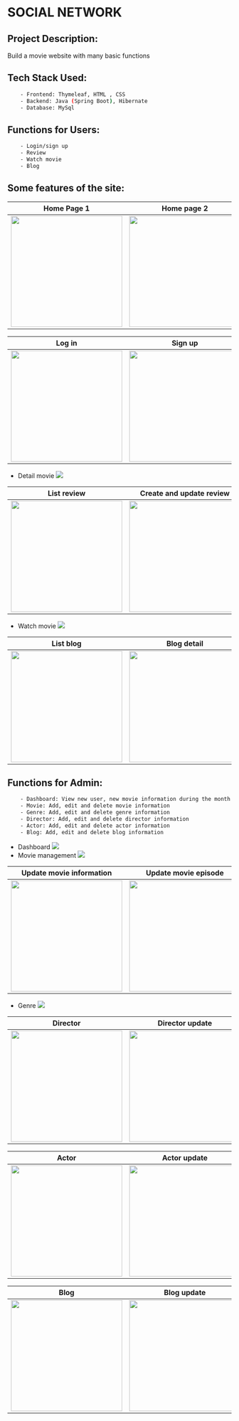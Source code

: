 # SOCIAL NETWORK

## Project Description:
Build a movie website with many basic functions
## Tech Stack Used:
```bash
    - Frontend: Thymeleaf, HTML , CSS
    - Backend: Java (Spring Boot), Hibernate
    - Database: MySql
```
## Functions for Users:
```bash
    - Login/sign up
    - Review 
    - Watch movie 
    - Blog
```
## Some features of the site:
Home Page 1                   |                   Home page 2
:---------------------------------:        |      :------------------------------:
<img src="./img_md/trang-chu.png" height="250">  | <img src="./img_md/trang-chu2.png" height="250">

Log in                    |                       Sign up
:---------------------------------:        |      :------------------------------:
<img src="./img_md/dang-nhap.png" height="250">  | <img src="./img_md/dang-ky.png" height="250">

- Detail movie
![](img_md/chi-tiet-phim1.png)

List review                    |                      Create and update review 
:---------------------------------:            |      :------------------------------:
<img src="./img_md/chi-tiet-phim2.png" height="250">  | <img src="./img_md/chi-tiet-phim3.png" height="250">
- Watch movie
![](img_md/xem-phim1.png)

List blog                                      |                       Blog detail 
:---------------------------------:            |      :------------------------------:
<img src="./img_md/danh-sach-blog.png" height="250">  | <img src="./img_md/detail-blog.png" height="250">
## Functions for Admin:
```bash
    - Dashboard: View new user, new movie information during the month
    - Movie: Add, edit and delete movie information
    - Genre: Add, edit and delete genre information
    - Director: Add, edit and delete director information
    - Actor: Add, edit and delete actor information
    - Blog: Add, edit and delete blog information
```
- Dashboard
![](img_md/dashboard.png)
- Movie management
![](img_md/admin-movie.png)

Update movie information                       |                      Update movie episode
:---------------------------------:            |      :------------------------------:
<img src="./img_md/admin-movie-update1.png" height="250">  | <img src="./img_md/admin-movie-update2.png" height="250">

- Genre
![](img_md/admin-genre.png)

Director                                          |           Director update
:---------------------------------:            |      :------------------------------:
<img src="./img_md/admin-director.png" height="250">  | <img src="./img_md/admin-director-update.png" height="250">

Actor                                          |           Actor update
:---------------------------------:            |      :------------------------------:
<img src="./img_md/admin-actor.png" height="250">  | <img src="./img_md/admin-actor-update.png" height="250">

Blog                                               |         Blog update
:---------------------------------:                 |      :------------------------------:
<img src="./img_md/admin-blog.png" height="250">  | <img src="./img_md/admin-blog-update.png" height="250">

